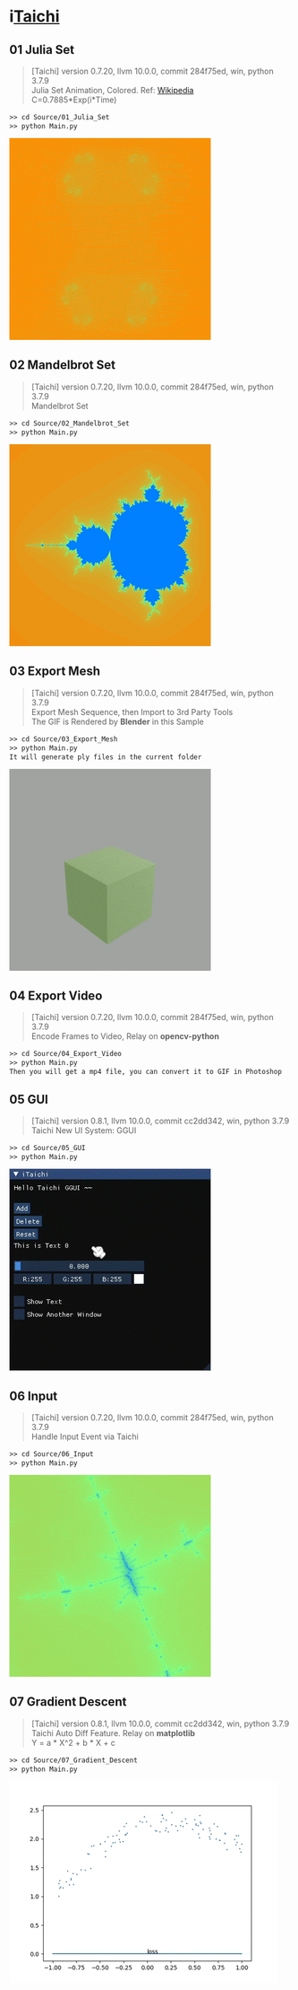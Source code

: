 # i[Taichi](https://taichi.graphics/)

## 01 Julia Set
> [Taichi] version 0.7.20, llvm 10.0.0, commit 284f75ed, win, python 3.7.9  
> Julia Set Animation, Colored. Ref: [Wikipedia](https://en.wikipedia.org/wiki/Julia_set)  
> C=0.7885\*Exp(i\*Time)
```
>> cd Source/01_Julia_Set
>> python Main.py
```
![Julia_Set](readMe/01_Julia_Set_01.gif)

## 02 Mandelbrot Set
> [Taichi] version 0.7.20, llvm 10.0.0, commit 284f75ed, win, python 3.7.9  
> Mandelbrot Set
```
>> cd Source/02_Mandelbrot_Set
>> python Main.py
```
![Mandelbrot_Set](readMe/02_Mandelbrot_Set_01.png)

## 03 Export Mesh
> [Taichi] version 0.7.20, llvm 10.0.0, commit 284f75ed, win, python 3.7.9  
> Export Mesh Sequence, then Import to 3rd Party Tools  
> The GIF is Rendered by **Blender** in this Sample
```
>> cd Source/03_Export_Mesh
>> python Main.py
It will generate ply files in the current folder
```
![Mesh_Sequence](readMe/03_Export_Mesh_01.gif)

## 04 Export Video
> [Taichi] version 0.7.20, llvm 10.0.0, commit 284f75ed, win, python 3.7.9  
> Encode Frames to Video, Relay on **opencv-python**
```
>> cd Source/04_Export_Video
>> python Main.py
Then you will get a mp4 file, you can convert it to GIF in Photoshop
```

## 05 GUI
> [Taichi] version 0.8.1, llvm 10.0.0, commit cc2dd342, win, python 3.7.9  
> Taichi New UI System: GGUI
```
>> cd Source/05_GUI
>> python Main.py
```
![GUI](readMe/05_GUI_01.gif)

## 06 Input
> [Taichi] version 0.7.20, llvm 10.0.0, commit 284f75ed, win, python 3.7.9  
> Handle Input Event via Taichi
```
>> cd Source/06_Input
>> python Main.py
```
![Input](readMe/06_Input_01.gif)

## 07 Gradient Descent
> [Taichi] version 0.8.1, llvm 10.0.0, commit cc2dd342, win, python 3.7.9  
> Taichi Auto Diff Feature. Relay on **matplotlib**  
> Y = a * X^2 + b * X + c
```
>> cd Source/07_Gradient_Descent
>> python Main.py
```
![Gradient_Descent](readMe/07_Gradient_Descent_01.gif)
